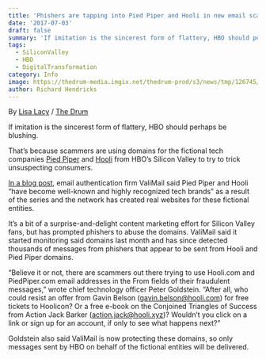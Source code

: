 ```yaml
---
title: 'Phishers are tapping into Pied Piper and Hooli in new email scams'
date: '2017-07-03'
draft: false
summary: 'If imitation is the sincerest form of flattery, HBO should perhaps be blushing.'
tags:
  - SiliconValley
  - HBO
  - DigitalTransformation
category: Info
image: https://thedrum-media.imgix.net/thedrum-prod/s3/news/tmp/126745/pied_piper_silicon_valley.png
author: Richard Hendricks
---
```


By [Lisa Lacy](https://www.videoproc.com/author/cecilia-hwung/) / [The Drum](https://www.thedrum.com/news/2017/07/03/phishers-are-tapping-pied-piper-and-hooli-new-email-scams)

If imitation is the sincerest form of flattery, HBO should perhaps be blushing.

That’s because scammers are using domains for the fictional tech companies [Pied Piper](http://www.piedpiper.com/) and [Hooli](http://hooli.com/) from HBO’s Silicon Valley to try to trick unsuspecting consumers.

[In a blog post](https://blog.valimail.com/the-only-email-authentication-solution-trusted-by-both-hooli-and-pied-piper), email authentication firm ValiMail said Pied Piper and Hooli “have become well-known and highly recognized tech brands” as a result of the series and the network has created real websites for these fictional entities.

It’s a bit of a surprise-and-delight content marketing effort for Silicon Valley fans, but has prompted phishers to abuse the domains. ValiMail said it started monitoring said domains last month and has since detected thousands of messages from phishers that appear to be sent from Hooli and Pied Piper domains.

“Believe it or not, there are scammers out there trying to use Hooli.com and PiedPiper.com email addresses in the From fields of their fraudulent messages,” wrote chief technology officer Peter Goldstein. “After all, who could resist an offer from Gavin Belson (gavin.belson@hooli.com) for free tickets to Hoolicon? Or a free e-book on the Conjoined Triangles of Success from Action Jack Barker (action.jack@hooli.xyz)? Wouldn’t you click on a link or sign up for an account, if only to see what happens next?”

Goldstein also said ValiMail is now protecting these domains, so only messages sent by HBO on behalf of the fictional entities will be delivered.
